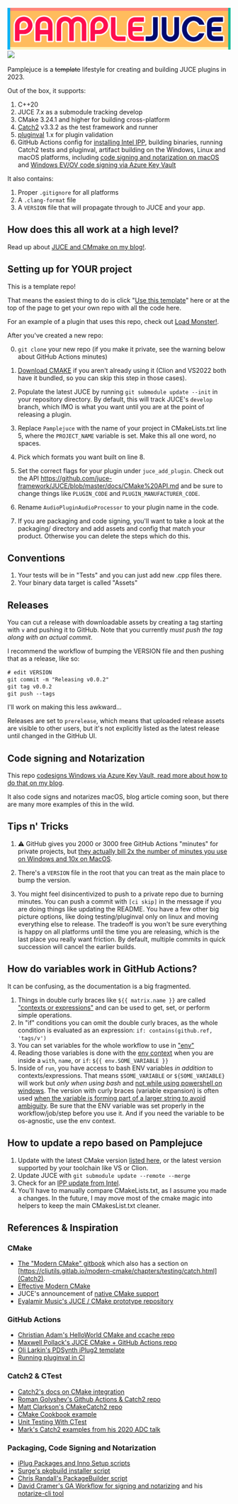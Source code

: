 ![PAMPLEJUCE](pamplejuce.png)
[![](https://github.com/sudara/pamplejuce/workflows/Pamplejuce/badge.svg)](https://github.com/sudara/pamplejuce/actions)

Pamplejuce is a ~~template~~ lifestyle for creating and building JUCE plugins in 2023.

Out of the box, it supports:

1. C++20
2. JUCE 7.x as a submodule tracking develop
3. CMake 3.24.1 and higher for building cross-platform
4. [Catch2](https://github.com/catchorg/Catch2) v3.3.2 as the test framework and runner
5. [pluginval](http://github.com/tracktion/pluginval) 1.x for plugin validation
6. GitHub Actions config for [installing Intel IPP](https://www.intel.com/content/www/us/en/developer/tools/oneapi/ipp.html), building binaries, running Catch2 tests and pluginval, artifact building on the Windows, Linux and macOS platforms, including [code signing and notarization on macOS](https://melatonin.dev/blog/how-to-code-sign-and-notarize-macos-audio-plugins-in-ci/) and [Windows EV/OV code signing via Azure Key Vault](https://melatonin.dev/blog/how-to-code-sign-windows-installers-with-an-ev-cert-on-github-actions/)

It also contains:

1. Proper `.gitignore` for all platforms
2. A `.clang-format` file 
3. A `VERSION` file that will propagate through to JUCE and your app.

## How does this all work at a high level?

Read up about [JUCE and CMmake on my blog!](https://melatonin.dev/blog/how-to-use-cmake-with-juce/).


## Setting up for YOUR project

This is a template repo! 

That means the easiest thing to do is  click "[Use this template](https://github.com/sudara/pamplejuce/generate)" here or at the top of the page to get your own repo with all the code here.

For an example of a plugin that uses this repo, check out [Load Monster!](https://github.com/sudara/load_monster_plugin).

After you've created a new repo:

0. `git clone` your new repo (if you make it private, see the warning below about GitHub Actions minutes)

1. [Download CMAKE](https://cmake.org/download/) if you aren't already using it (Clion and VS2022 both have it bundled, so you can skip this step in those cases).

2. Populate the latest JUCE by running `git submodule update --init` in your repository directory. By default, this will track JUCE's `develop` branch, which IMO is what you want until you are at the point of releasing a plugin.

3. Replace `Pamplejuce` with the name of your project in CMakeLists.txt line 5, where the `PROJECT_NAME` variable is set. Make this all one word, no spaces. 

4. Pick which formats you want built on line 8.

5. Set the correct flags for your plugin under `juce_add_plugin`. Check out the API https://github.com/juce-framework/JUCE/blob/master/docs/CMake%20API.md and be sure to change things like `PLUGIN_CODE` and `PLUGIN_MANUFACTURER_CODE`.  

6. Rename `AudioPluginAudioProcessor` to your plugin name in the code.

7. If you are packaging and code signing, you'll want to take a look at the packaging/ directory and add assets and config that match your product. Otherwise you can delete the steps which do this.

## Conventions

1. Your tests will be in "Tests" and you can just add new .cpp files there.
2. Your binary data target is called "Assets"

## Releases

You can cut a release with downloadable assets by creating a tag starting with `v` and pushing it to GitHub. Note that you currently *must push the tag along with an actual commit*.

I recommend the workflow of bumping the VERSION file and then pushing that as a release, like so:

```
# edit VERSION
git commit -m "Releasing v0.0.2"
git tag v0.0.2
git push --tags
```

I'll work on making this less awkward...

Releases are set to `prerelease`, which means that uploaded release assets are visible to other users, but it's not explicitly listed as the latest release until changed in the GitHub UI.

## Code signing and Notarization

This repo [codesigns Windows via Azure Key Vault, read more about how to do that on my blog](https://melatonin.dev/blog/how-to-code-sign-windows-installers-with-an-ev-cert-on-github-actions/).

It also code signs and notarizes macOS, blog article coming soon, but there are many more examples of this in the wild.


## Tips n' Tricks

1. :warning: GitHub gives you 2000 or 3000 free GitHub Actions "minutes" for private projects, but [they actually bill 2x the number of minutes you use on Windows and 10x on MacOS](https://docs.github.com/en/free-pro-team@latest/github/setting-up-and-managing-billing-and-payments-on-github/about-billing-for-github-actions#about-billing-for-github-actions).

2. There's a `VERSION` file in the root that you can treat as the main place to bump the version.

3. You might feel disincentivized to push to a private repo due to burning minutes. You can push a commit with `[ci skip]` in the message if you are doing things like updating the README. You have a few other big picture options, like doing testing/pluginval only on linux and moving everything else to release. The tradeoff is you won't be sure everything is happy on all platforms until the time you are releasing, which is the last place you really want friction. By default, multiple commits in quick succession will cancel the earlier builds.

## How do variables work in GitHub Actions?

It can be confusing, as the documentation is a big fragmented.

1. Things in double curly braces like `${{ matrix.name }}` are called ["contexts or expressions"](https://docs.github.com/en/free-pro-team@latest/actions/reference/context-and-expression-syntax-for-github-actions) and can be used to get, set, or perform simple operations.
2. In "if" conditions you can omit the double curly braces, as the whole condition is evaluated as an expression: `if: contains(github.ref, 'tags/v')`
3. You can set variables for the whole workflow to use in ["env"](https://docs.github.com/en/free-pro-team@latest/actions/reference/workflow-syntax-for-github-actions#env)
4. Reading those variables is done with the [env context](https://docs.github.com/en/free-pro-team@latest/actions/reference/context-and-expression-syntax-for-github-actions#env-context) when you are inside a `with`, `name`, or `if`: `${{ env.SOME_VARIABLE }}`
5. Inside of `run`, you have access to bash ENV variables *in addition* to contexts/expressions. That means `$SOME_VARIABLE` or `${SOME_VARIABLE}` will work but *only when using bash* and [not while using powershell on windows](https://docs.github.com/en/free-pro-team@latest/actions/reference/workflow-syntax-for-github-actions#using-a-specific-shell). The version with curly braces (variable expansion) is often used [when the variable is forming part of a larger string to avoid ambiguity](https://stackoverflow.com/questions/8748831/when-do-we-need-curly-braces-around-shell-variables). Be sure that the ENV variable was set properly in the workflow/job/step before you use it. And if you need the variable to be os-agnostic, use the env context.

## How to update a repo based on Pamplejuce

1. Update with the latest CMake version [listed here](https://github.com/lukka/get-cmake), or the latest version supported by your toolchain like VS or Clion.
2. Update JUCE with `git submodule update --remote --merge`
3. Check for an [IPP update from Intel](https://github.com/oneapi-src/oneapi-ci/blob/master/.github/workflows/build_all.yml#L10).
4. You'll have to manually compare CMakeLists.txt, as I assume you made a changes. In the future, I may move most of the cmake magic into helpers to keep the main CMakesList.txt cleaner. 

## References & Inspiration

### CMake

* [The "Modern CMake" gitbook](https://cliutils.gitlab.io/) which also has a section on [https://cliutils.gitlab.io/modern-cmake/chapters/testing/catch.html](Catch2).
* [Effective Modern CMake](https://gist.github.com/mbinna/c61dbb39bca0e4fb7d1f73b0d66a4fd1)
* JUCE's announcement of [native CMake support](https://forum.juce.com/t/native-built-in-cmake-support-in-juce/38700)
* [Eyalamir Music's JUCE / CMake prototype repository](https://github.com/eyalamirmusic/JUCECmakeRepoPrototype)

### GitHub Actions

* [Christian Adam's HelloWorld CMake and ccache repo](https://github.com/cristianadam/HelloWorld)
* [Maxwell Pollack's JUCE CMake + GitHub Actions repo](https://github.com/maxwellpollack/juce-plugin-ci)
* [Oli Larkin's PDSynth iPlug2 template](https://github.com/olilarkin/PDSynth)
* [Running pluginval in CI](https://github.com/Tracktion/pluginval/blob/develop/docs/Adding%20pluginval%20to%20CI.md)

### Catch2 & CTest

* [Catch2's docs on CMake integration](https://github.com/catchorg/Catch2/blob/devel/docs/cmake-integration.md)
* [Roman Golyshev's Github Actions & Catch2 repo](https://github.com/fedochet/github-actions-cpp-test)
* [Matt Clarkson's CMakeCatch2 repo](https://github.com/MattClarkson/CMakeCatch2)
* [CMake Cookbook example](https://github.com/dev-cafe/cmake-cookbook/tree/master/chapter-04/recipe-02/cxx-example)
* [Unit Testing With CTest](https://bertvandenbroucke.netlify.app/2019/12/12/unit-testing-with-ctest/)
* [Mark's Catch2 examples from his 2020 ADC talk](https://github.com/Sinecure-Audio/TestsTalk)

### Packaging, Code Signing and Notarization 

* [iPlug Packages and Inno Setup scripts](https://github.com/olilarkin/wdl-ol/tree/master/IPlugExamples/IPlugEffect/installer)
* [Surge's pkgbuild installer script](https://github.com/kurasu/surge/blob/master/installer_mac/make_installer.sh)
* [Chris Randall's PackageBuilder script](https://forum.juce.com/t/vst-installer/16654/15)
* [David Cramer's GA Workflow for signing and notarizing](https://medium.com/better-programming/indie-mac-app-devops-with-github-actions-b16764a3ebe7) and his [notarize-cli tool](https://github.com/bacongravy/notarize-cli)
